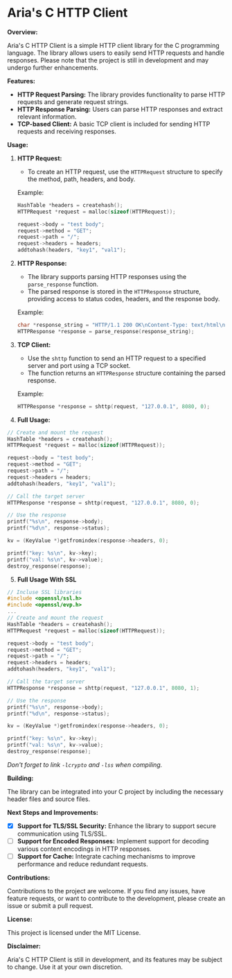 # Aria's C HTTP Client

**Overview:**

Aria's C HTTP Client is a simple HTTP client library for the C programming language. The library allows users to easily send HTTP requests and handle responses. Please note that the project is still in development and may undergo further enhancements.

**Features:**

- **HTTP Request Parsing:** The library provides functionality to parse HTTP requests and generate request strings.
- **HTTP Response Parsing:** Users can parse HTTP responses and extract relevant information.
- **TCP-based Client:** A basic TCP client is included for sending HTTP requests and receiving responses.

**Usage:**

1. **HTTP Request:**
    - To create an HTTP request, use the `HTTPRequest` structure to specify the method, path, headers, and body.

    Example:
    ```c
    HashTable *headers = createhash();
    HTTPRequest *request = malloc(sizeof(HTTPRequest));

    request->body = "test body";
    request->method = "GET";
    request->path = "/";
    request->headers = headers;
    addtohash(headers, "key1", "val1");

    ```

2. **HTTP Response:**
    - The library supports parsing HTTP responses using the `parse_response` function.
    - The parsed response is stored in the `HTTPResponse` structure, providing access to status codes, headers, and the response body.

    Example:
    ```c
    char *response_string = "HTTP/1.1 200 OK\nContent-Type: text/html\n\n<html><body>Hello, World!</body></html>";
    HTTPResponse *response = parse_response(response_string);
    ```

3. **TCP Client:**
    - Use the `shttp` function to send an HTTP request to a specified server and port using a TCP socket.
    - The function returns an `HTTPResponse` structure containing the parsed response.

    Example:
    ```c
    HTTPResponse *response = shttp(request, "127.0.0.1", 8080, 0);
    ```

4. **Full Usage:**

```c
// Create and mount the request
HashTable *headers = createhash();
HTTPRequest *request = malloc(sizeof(HTTPRequest));

request->body = "test body";
request->method = "GET";
request->path = "/";
request->headers = headers;
addtohash(headers, "key1", "val1");

// Call the target server
HTTPResponse *response = shttp(request, "127.0.0.1", 8080, 0);

// Use the response
printf("%s\n", response->body);
printf("%d\n", response->status);

kv = (KeyValue *)getfromindex(response->headers, 0);

printf("key: %s\n", kv->key);
printf("val: %s\n", kv->value);
destroy_response(response);
```

5. **Full Usage With SSL**

```c
// Incluse SSL libraries
#include <openssl/ssl.h>
#include <openssl/evp.h>
...
// Create and mount the request
HashTable *headers = createhash();
HTTPRequest *request = malloc(sizeof(HTTPRequest));

request->body = "test body";
request->method = "GET";
request->path = "/";
request->headers = headers;
addtohash(headers, "key1", "val1");

// Call the target server
HTTPResponse *response = shttp(request, "127.0.0.1", 8080, 1);

// Use the response
printf("%s\n", response->body);
printf("%d\n", response->status);

kv = (KeyValue *)getfromindex(response->headers, 0);

printf("key: %s\n", kv->key);
printf("val: %s\n", kv->value);
destroy_response(response);
```

*Don't forget to link `-lcrypto` and `-lss` when compiling.*

**Building:**

The library can be integrated into your C project by including the necessary header files and source files.

**Next Steps and Improvements:**

- [x] **Support for TLS/SSL Security:** Enhance the library to support secure communication using TLS/SSL.
- [ ] **Support for Encoded Responses:** Implement support for decoding various content encodings in HTTP responses.
- [ ] **Support for Cache:** Integrate caching mechanisms to improve performance and reduce redundant requests.

**Contributions:**

Contributions to the project are welcome. If you find any issues, have feature requests, or want to contribute to the development, please create an issue or submit a pull request.

**License:**

This project is licensed under the MIT License.

**Disclaimer:**

Aria's C HTTP Client is still in development, and its features may be subject to change. Use it at your own discretion.

